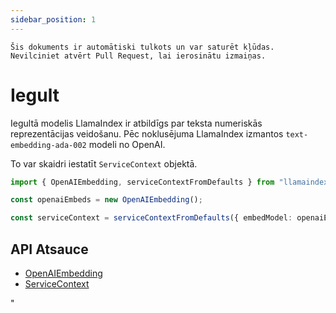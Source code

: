 ```yaml
---
sidebar_position: 1
---
```


`Šis dokuments ir automātiski tulkots un var saturēt kļūdas. Nevilciniet atvērt Pull Request, lai ierosinātu izmaiņas.`

# Iegult

Iegultā modelis LlamaIndex ir atbildīgs par teksta numeriskās reprezentācijas veidošanu. Pēc noklusējuma LlamaIndex izmantos `text-embedding-ada-002` modeli no OpenAI.

To var skaidri iestatīt `ServiceContext` objektā.

```typescript
import { OpenAIEmbedding, serviceContextFromDefaults } from "llamaindex";

const openaiEmbeds = new OpenAIEmbedding();

const serviceContext = serviceContextFromDefaults({ embedModel: openaiEmbeds });
```

## API Atsauce

- [OpenAIEmbedding](../../api/classes/OpenAIEmbedding.md)
- [ServiceContext](../../api/interfaces/ServiceContext.md)

"
